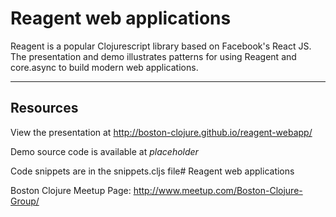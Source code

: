 # Reagent web applications
Reagent is a popular Clojurescript library based on Facebook's React JS. The presentation and demo illustrates patterns for using Reagent and core.async to build modern web applications.

----------

Resources
---------

View the presentation  at http://boston-clojure.github.io/reagent-webapp/

Demo source code is available at _placeholder_

Code snippets are in the snippets.cljs file# Reagent web applications

Boston Clojure Meetup Page: http://www.meetup.com/Boston-Clojure-Group/
